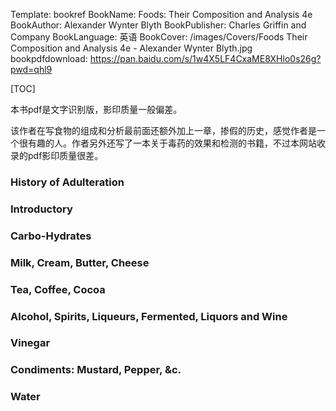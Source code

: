 Template: bookref
BookName: Foods: Their Composition and Analysis 4e
BookAuthor: Alexander Wynter Blyth
BookPublisher: Charles Griffin and Company
BookLanguage: 英语
BookCover: /images/Covers/Foods Their Composition and Analysis 4e - Alexander Wynter Blyth.jpg
bookpdfdownload: https://pan.baidu.com/s/1w4X5LF4CxaME8XHlo0s26g?pwd=qhl9 


[TOC]

本书pdf是文字识别版，影印质量一般偏差。

该作者在写食物的组成和分析最前面还额外加上一章，掺假的历史，感觉作者是一个很有趣的人。作者另外还写了一本关于毒药的效果和检测的书籍，不过本网站收录的pdf影印质量很差。

### History of Adulteration

### Introductory

### Carbo-Hydrates

### Milk, Cream, Butter, Cheese

### Tea, Coffee, Cocoa

### Alcohol, Spirits, Liqueurs, Fermented, Liquors and Wine

### Vinegar

### Condiments: Mustard, Pepper, &c.

### Water
 